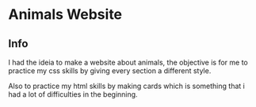# Animals Website

## Info

I had the ideia to make a website about animals, the objective is for me to practice my css skills by giving every section a different style.

Also to practice my html skills by making cards which is something that i had a lot of difficulties in the beginning.
